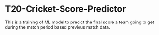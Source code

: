 # T20-Cricket-Score-Predictor
This is a training of ML model to predict the final score a team going to get during the match period based previous match data.
